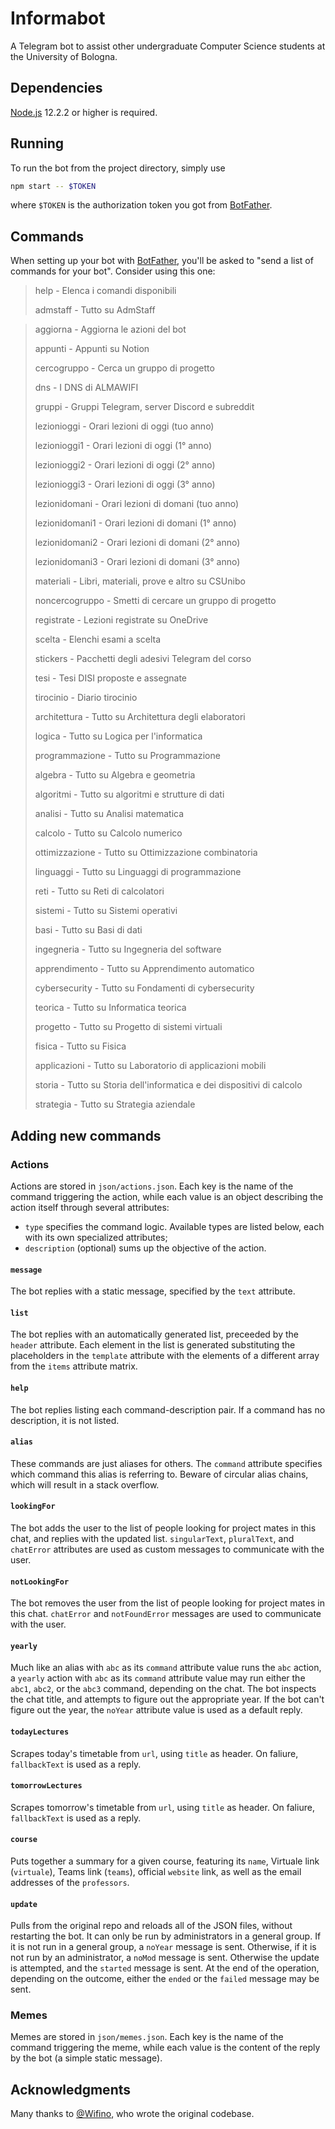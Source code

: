 # Informabot

A Telegram bot to assist other undergraduate Computer Science students at the
University of Bologna.

## Dependencies

[Node.js](https://www.nodejs.dev) 12.2.2 or higher is required.

## Running

To run the bot from the project directory, simply use

```bash
npm start -- $TOKEN
```

where `$TOKEN` is the authorization token you got from
[BotFather](https://core.telegram.org/bots#6-botfather).

## Commands

When setting up your bot with
[BotFather](https://core.telegram.org/bots#6-botfather), you'll be
asked to "send a list of commands for your bot". Consider using this one:

> help - Elenca i comandi disponibili
>
> admstaff - Tutto su AdmStaff

> aggiorna - Aggiorna le azioni del bot
>
> appunti - Appunti su Notion
>
> cercogruppo - Cerca un gruppo di progetto
>
> dns - I DNS di ALMAWIFI
>
> gruppi - Gruppi Telegram, server Discord e subreddit
>
> lezionioggi - Orari lezioni di oggi (tuo anno)
>
> lezionioggi1 - Orari lezioni di oggi (1° anno)
>
> lezionioggi2 - Orari lezioni di oggi (2° anno)
>
> lezionioggi3 - Orari lezioni di oggi (3° anno)
>
> lezionidomani - Orari lezioni di domani (tuo anno)
>
> lezionidomani1 - Orari lezioni di domani (1° anno)
>
> lezionidomani2 - Orari lezioni di domani (2° anno)
>
> lezionidomani3 - Orari lezioni di domani (3° anno)
>
> materiali - Libri, materiali, prove e altro su CSUnibo
>
> noncercogruppo - Smetti di cercare un gruppo di progetto
>
> registrate - Lezioni registrate su OneDrive
>
> scelta - Elenchi esami a scelta
>
> stickers - Pacchetti degli adesivi Telegram del corso
>
> tesi - Tesi DISI proposte e assegnate
>
> tirocinio - Diario tirocinio 
>
> architettura - Tutto su Architettura degli elaboratori
>
> logica - Tutto su Logica per l'informatica
>
> programmazione - Tutto su Programmazione
>
> algebra - Tutto su Algebra e geometria
>
> algoritmi - Tutto su algoritmi e strutture di dati
>
> analisi - Tutto su Analisi matematica
>
> calcolo - Tutto su Calcolo numerico
>
> ottimizzazione - Tutto su Ottimizzazione combinatoria
>
> linguaggi - Tutto su Linguaggi di programmazione
>
> reti - Tutto su Reti di calcolatori
>
> sistemi - Tutto su Sistemi operativi
>
> basi - Tutto su Basi di dati
>
> ingegneria - Tutto su Ingegneria del software
>
> apprendimento - Tutto su Apprendimento automatico
>
> cybersecurity - Tutto su Fondamenti di cybersecurity
>
> teorica - Tutto su Informatica teorica
>
> progetto - Tutto su Progetto di sistemi virtuali
>
> fisica - Tutto su Fisica
>
> applicazioni - Tutto su Laboratorio di applicazioni mobili
>
> storia - Tutto su Storia dell'informatica e dei dispositivi di calcolo
>
> strategia - Tutto su Strategia aziendale

## Adding new commands

### Actions

Actions are stored in `json/actions.json`. Each key is the name of the command
triggering the action, while each value is an object describing the action
itself through several attributes:

- `type` specifies the command logic. Available types are listed below, each
  with its own specialized attributes;
- `description` (optional) sums up the objective of the action.

#### `message`

The bot replies with a static message, specified by the `text` attribute.

#### `list`

The bot replies with an automatically generated list, preceeded by the `header`
attribute. Each element in the list is generated substituting the placeholders
in the `template` attribute with the elements of a different array from the
`items` attribute matrix.

#### `help`

The bot replies listing each command-description pair. If a command has no
description, it is not listed.

#### `alias`

These commands are just aliases for others. The `command` attribute specifies
which command this alias is referring to. Beware of circular alias chains, which
will result in a stack overflow.

#### `lookingFor`

The bot adds the user to the list of people looking for project mates in this
chat, and replies with the updated list. `singularText`, `pluralText`, and
`chatError` attributes are used as custom messages to communicate with the user.

#### `notLookingFor`

The bot removes the user from the list of people looking for project mates in
this chat. `chatError` and `notFoundError` messages are used to communicate with
the user.

#### `yearly`

Much like an alias with `abc` as its `command` attribute value runs the `abc`
action, a `yearly` action with `abc` as its `command` attribute value may run
either the `abc1`, `abc2`, or the `abc3` command, depending on the chat. The
bot inspects the chat title, and attempts to figure out the appropriate year.
If the bot can't figure out the year, the `noYear` attribute value is used as
a default reply.

#### `todayLectures`

Scrapes today's timetable from `url`, using `title` as header. On faliure,
`fallbackText` is used as a reply.

#### `tomorrowLectures`

Scrapes tomorrow's timetable from `url`, using `title` as header. On faliure,
`fallbackText` is used as a reply.

#### `course`

Puts together a summary for a given course, featuring its `name`, Virtuale link
(`virtuale`), Teams link (`teams`), official `website` link, as well as the
email addresses of the `professors`.

#### `update`

Pulls from the original repo and reloads all of the JSON files, without
restarting the bot. It can only be run by administrators in a general group.
If it is not run in a general group, a `noYear` message is sent. Otherwise, if
it is not run by an administrator, a `noMod` message is sent. Otherwise the
update is attempted, and the `started` message is sent. At the end of the
operation, depending on the outcome, either the `ended` or the `failed` message
may be sent.

### Memes

Memes are stored in `json/memes.json`. Each key is the name of the command
triggering the meme, while each value is the content of the reply by the bot (a
simple static message).

## Acknowledgments

Many thanks to [@Wifino](https://github.com/Wifino), who wrote the original
codebase.
